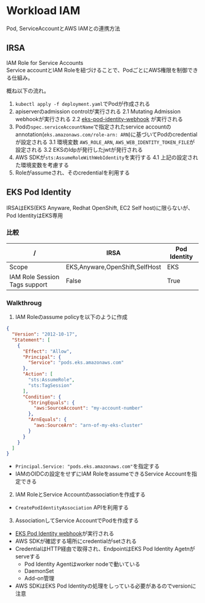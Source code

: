 # Workload IAM

Pod, ServiceAccountとAWS IAMとの連携方法

## IRSA

IAM Role for Service Accounts  
Service accountとIAM Roleを紐づけることで、PodごとにAWS権限を制御できる仕組み。

概ね以下の流れ。

1. `kubectl apply -f deployment.yaml`でPodが作成される
2. apiserverのadmission controlが実行される
  2.1 Mutating Admission webhookが実行される
  2.2 [eks-pod-identity-webhook](https://github.com/aws/amazon-eks-pod-identity-webhook) が実行される
3. Podの`spec.serviceAccountName`で指定されたservice accountのannotation(`eks.amazonaws.com/role-arn: ARN`)に基づいてPodのcredentialが設定される
  3.1 環境変数 `AWS_ROLE_ARN`, `AWS_WEB_IDENTITY_TOKEN_FILE`が設定される
  3.2 EKSのIdpが発行したjwtが発行される
4. AWS SDKが`sts:AssumeRoleWithWebIdentity`を実行する
  4.1 上記の設定された環境変数を考慮する
5. Roleがassumeされ、そのcredentialを利用する
  
## EKS Pod Identity

IRSAはEKS(EKS Anyware, Redhat OpenShift, EC2 Self host)に限らないが、Pod IdentityはEKS専用


### 比較

| / | IRSA | Pod Identity |
| -- | --- | --- |
| Scope | EKS,Anyware,OpenShift,SelfHost | EKS |
| IAM Role Session Tags support | False | True | 


### Walkthroug

1. IAM Roleのassume policyを以下のように作成

```json
{
  "Version": "2012-10-17",
  "Statement": [
    {
      "Effect": "Allow",
      "Principal": {
        "Service": "pods.eks.amazonaws.com"
      },
      "Action": [
        "sts:AssumeRole",
        "sts:TagSession"
      ],
      "Condition": {
        "StringEquals": {
          "aws:SourceAccount": "my-account-number"
        },
        "ArnEquals": {
          "aws:SourceArn": "arn-of-my-eks-cluster"
        }
      }
    }
  ]
}
```

* `Principal.Service: "pods.eks.amazonaws.com"`を指定する
* IAMのOIDCの設定をせずにIAM RoleをassumeできるService Accountを指定できる


2. IAM RoleとService Accountのassociationを作成する

* `CreatePodIdentityAssociation` APIを利用する


3. AssociationしてService AccountでPodを作成する

* [EKS Pod Identity webhook](https://github.com/aws/amazon-eks-pod-identity-webhook)が実行される
* AWS SDKが確認する場所にcredentialがsetされる
* CredentialはHTTP経由で取得され、EndpointはEKS Pod Identity Agetnがserveする
  * Pod Identity Agentはworker nodeで動いている
  * DaemonSet
  * Add-on管理
* AWS SDKはEKS Pod Identityの処理をしっている必要があるのでversionに注意